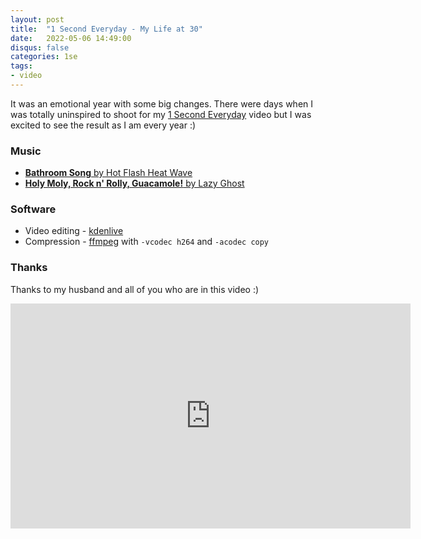 ```yaml
---
layout: post
title:  "1 Second Everyday - My Life at 30"
date:   2022-05-06 14:49:00
disqus: false
categories: 1se
tags:
- video
---
```


It was an emotional year with some big changes. There were days when I was totally uninspired to shoot for my [1 Second Everyday](http://1se.co/) video but I was excited to see the result as I am every year :)

### Music

* [**Bathroom Song** by Hot Flash Heat Wave](https://youtu.be/fZs_9xgDLoY)
* [**Holy Moly, Rock n' Rolly, Guacamole!** by Lazy Ghost](https://youtu.be/Q4MFBOBrHq4)

### Software

* Video editing - [kdenlive](https://kdenlive.org/en/)
* Compression - [ffmpeg](https://ffmpeg.org/) with `-vcodec h264` and `-acodec copy`


### Thanks
Thanks to my husband and all of you who are in this video :)


<iframe src="https://player.vimeo.com/video/706997280" width="640" height="360" frameborder="0" allow="autoplay; fullscreen; picture-in-picture" allowfullscreen></iframe>
